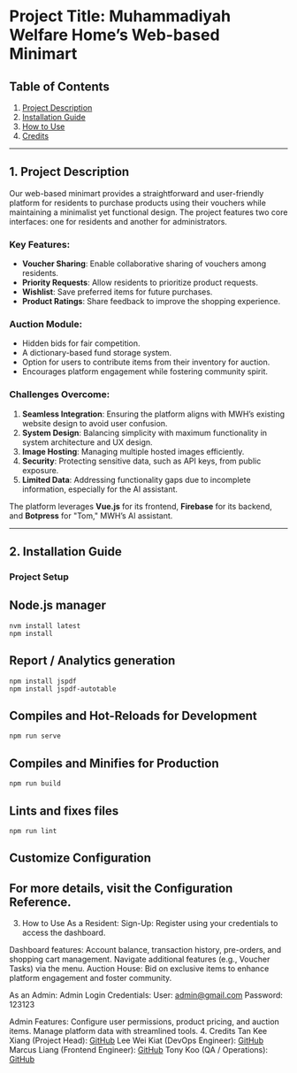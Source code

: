 # Project Title: Muhammadiyah Welfare Home’s Web-based Minimart

## Table of Contents
1. [Project Description](#1-project-description)  
2. [Installation Guide](#2-installation-guide)  
3. [How to Use](#3-how-to-use)  
4. [Credits](#4-credits)  

---

## 1. Project Description

Our web-based minimart provides a straightforward and user-friendly platform for residents to purchase products using their vouchers while maintaining a minimalist yet functional design. The project features two core interfaces: one for residents and another for administrators.

### Key Features:
- **Voucher Sharing**: Enable collaborative sharing of vouchers among residents.  
- **Priority Requests**: Allow residents to prioritize product requests.  
- **Wishlist**: Save preferred items for future purchases.  
- **Product Ratings**: Share feedback to improve the shopping experience.  

### Auction Module:
- Hidden bids for fair competition.  
- A dictionary-based fund storage system.  
- Option for users to contribute items from their inventory for auction.  
- Encourages platform engagement while fostering community spirit.  

### Challenges Overcome:
1. **Seamless Integration**: Ensuring the platform aligns with MWH’s existing website design to avoid user confusion.  
2. **System Design**: Balancing simplicity with maximum functionality in system architecture and UX design.  
3. **Image Hosting**: Managing multiple hosted images efficiently.  
4. **Security**: Protecting sensitive data, such as API keys, from public exposure.  
5. **Limited Data**: Addressing functionality gaps due to incomplete information, especially for the AI assistant.

The platform leverages **Vue.js** for its frontend, **Firebase** for its backend, and **Botpress** for "Tom," MWH’s AI assistant.

---

## 2. Installation Guide

### Project Setup

## Node.js manager
```
nvm install latest
npm install
```

## Report / Analytics generation
```
npm install jspdf
npm install jspdf-autotable
```

## Compiles and Hot-Reloads for Development
```
npm run serve
```

## Compiles and Minifies for Production

```
npm run build
```

## Lints and fixes files
```
npm run lint
```

## Customize Configuration
For more details, visit the Configuration Reference.
---

3. How to Use
As a Resident:
Sign-Up: Register using your credentials to access the dashboard.

Dashboard features: Account balance, transaction history, pre-orders, and shopping cart management.
Navigate additional features (e.g., Voucher Tasks) via the menu.
Auction House: Bid on exclusive items to enhance platform engagement and foster community.

As an Admin:
Admin Login Credentials: 
User: admin@gmail.com
Password: 123123

Admin Features:
Configure user permissions, product pricing, and auction items.
Manage platform data with streamlined tools.
4. Credits
Tan Kee Xiang (Project Head): [GitHub](https://github.com/kee-x)
Lee Wei Kiat (DevOps Engineer): [GitHub](https://github.com/weikiatt)
Marcus Liang (Frontend Engineer): [GitHub](https://github.com/LiangMarcus)
Tony Koo (QA / Operations): [GitHub](https://github.com/LMDlifers)
